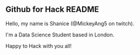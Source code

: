 Github for Hack README
---------


Hello, my name is Shanice (@MickeyAng5 on twitch).

I'm a Data Science Student based in London.

Happy to Hack with you all!